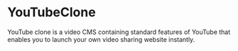 # YouTubeClone
YouTube clone is a video CMS containing standard features of YouTube that enables you to launch your own video sharing website instantly.
